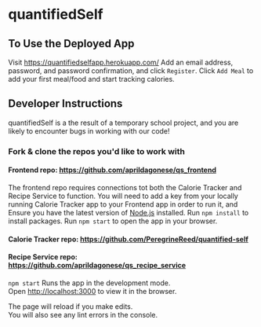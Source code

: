 # quantifiedSelf

## To Use the Deployed App
Visit https://quantifiedselfapp.herokuapp.com/
Add an email address, password, and password confirmation, and click `Register`.
Click `Add Meal` to add your first meal/food and start tracking calories.

## Developer Instructions

<aside class="warning">
quantifiedSelf is a the result of a temporary school project, and you are likely to encounter bugs in working with our code!
</aside>

### Fork & clone the repos you'd like to work with
#### Frontend repo: https://github.com/aprildagonese/qs_frontend
The frontend repo requires connections tot both the Calorie Tracker and Recipe Service to function. You will need to add a key from your locally running Calorie Tracker app to your Frontend app in order to run it, and 
Ensure you have the latest version of [Node.js](https://nodejs.org/en/) installed.
Run `npm install` to install packages.
Run `npm start` to open the app in your browser.

#### Calorie Tracker repo: https://github.com/PeregrineReed/quantified-self
#### Recipe Service repo: https://github.com/aprildagonese/qs_recipe_service

`npm start`
Runs the app in the development mode.<br>
Open [http://localhost:3000](http://localhost:3000) to view it in the browser.

The page will reload if you make edits.<br>
You will also see any lint errors in the console.

